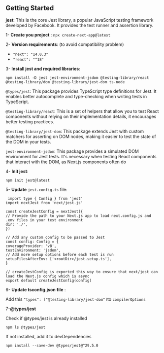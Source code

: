 
## Getting Started

**jest**: This is the core Jest library, a popular JavaScript testing framework developed by Facebook. It provides the test runner and assertion library.


1- **Create you project** : `npx create-next-app@latest`


2- **Version requirements**: (to avoid compatibility problem)
   - `"next": "14.0.3"`
   - `"react": "^18"`


3- **Install jest and required libraries**: 

  `npm install -D jest jest-environment-jsdom @testing-library/react @testing-library/dom @testing-library/jest-dom ts-node`

  `@types/jest`: This package provides TypeScript type definitions for Jest. It enables better autocomplete and type-checking when writing tests in TypeScript.

  `@testing-library/react`: This is a set of helpers that allow you to test React components without relying on their implementation details, it encourages better testing practices.

  `@testing-library/jest-dom`: This package extends Jest with custom matchers for asserting on DOM nodes, making it easier to test the state of the DOM in your tests.

  `jest-environment-jsdom`: This package provides a simulated DOM environment for Jest tests. It's necessary when testing React components that interact with the DOM, as Next.js components often do

4- **Init jest**:

  `npm init jest@latest`

5- **Update** `jest.config.ts` file:
 
   ```
    import type { Config } from 'jest'
import nextJest from 'next/jest.js'
 
const createJestConfig = nextJest({
  // Provide the path to your Next.js app to load next.config.js and .env files in your test environment
  dir: './',
})
 
// Add any custom config to be passed to Jest
const config: Config = {
  coverageProvider: 'v8',
  testEnvironment: 'jsdom',
  // Add more setup options before each test is run
  setupFilesAfterEnv: ['<rootDir>/jest.setup.ts'],
}
 
// createJestConfig is exported this way to ensure that next/jest can load the Next.js config which is async
export default createJestConfig(config)

```

6- **Update tsconfig.json file** :

Add this ` "types": ["@testing-library/jest-dom"] `to  `compilerOptions` 

7-**@types/jest**

Check if @types/jest is already installed

`npm ls @types/jest`

If not installed, add it to devDependencies

`npm install --save-dev @types/jest@^29.5.0`

